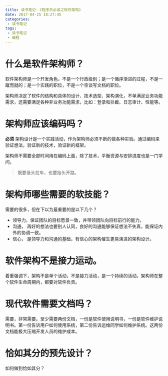 ```yaml
---
title: 读书笔记-《程序员必读之软件架构》
date: 2017-04-25 18:27:45
categories:
 - 读书笔记
tags:
 - 读书笔记
 - 编程
---
```


# 什么是软件架构师？
软件架构师是一个开发角色，不是一个行政级别；是一个循序渐进的过程，不是一蹴而就的；是一个实践的职位，不是一个空谈写文档的职位。

架构师决定了软件的结构和具体的设计、技术选型、架构演化，不单满足业务功能需求，还需要满足各种非业务功能需求，比如：登录和拦截、日志审计、性能等。

# 架构师应该编码吗？
__必须__
架构设计是一个实践活动，作为架构师必须不断的做各种实验。通过编码来验证想法，验证新的技术，验证新的框架。

架构师不需要全部时间用在编码上面，除了技术，平衡资源与安排进度也是一门学问。

> 既要低头拉车，也要抬头开路。

<!-- more -->
# 架构师哪些需要的软技能？
需要的很多，但在下以为最重要的是以下几个？
* 领导力，保证团队的目标愿景一致，并带领团队向目标前行的能力。
* 沟通， 再好的想法也要别人认同，良好的沟通能够保证想法不失真，能保证内外的协调一致。
* 信心， 是领导力和沟通的基础，有信心的架构催生更易演进的架构设计。

# 软件架构不是接力运动。
着重强调下，架构不是单个活动，不是接力活动，是一个持续的活动。架构师在整个软件生命周期内，都要对软件负责。

# 现代软件需要文档吗？
需要，非常需要。至少需要两份文档，一份是软件使用说明书，一份是软件维护说明书。第一份告诉用户如何使用系统，第二份告诉运维同学如何维护系统。这两份文档能极大压缩开发人员的维护成本。

# 恰如其分的预先设计？
如何做到恰如其分？
